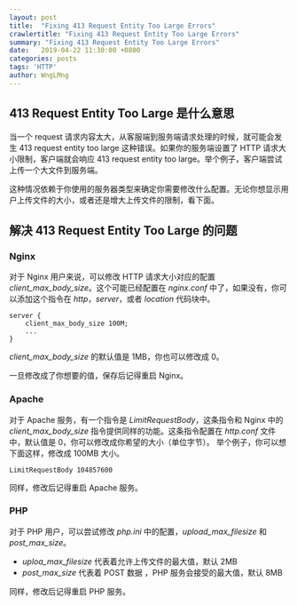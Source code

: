 ```yaml
---
layout: post
title:  "Fixing 413 Request Entity Too Large Errors"
crawlertitle: "Fixing 413 Request Entity Too Large Errors"
summary: "Fixing 413 Request Entity Too Large Errors"
date:   2019-04-22 11:30:00 +0800
categories: posts
tags: 'HTTP'
author: WngLMng
---
```


## 413 Request Entity Too Large 是什么意思
当一个 request 请求内容太大，从客服端到服务端请求处理的时候，就可能会发生 413 request entity too large 这种错误。如果你的服务端设置了 HTTP 请求大小限制，客户端就会响应 413 request entity too large。举个例子，客户端尝试上传一个大文件到服务端。

这种情况依赖于你使用的服务器类型来确定你需要修改什么配置。无论你想显示用户上传文件的大小，或者还是增大上传文件的限制，看下面。

## 解决 413 Request Entity Too Large 的问题
### Nginx

对于 Nginx 用户来说，可以修改 HTTP 请求大小对应的配置 *client_max_body_size*。这个可能已经配置在 *nginx.conf* 中了，如果没有，你可以添加这个指令在 *http*，*server*，或者 *location* 代码块中。

```
server {
    client_max_body_size 100M;
    ...
}
```

*client_max_body_size* 的默认值是 1MB，你也可以修改成 0。

一旦修改成了你想要的值，保存后记得重启 Nginx。

### Apache

对于 Apache 服务，有一个指令是 *LimitRequestBody*，这条指令和 Nginx 中的 *client_max_body_size* 指令提供同样的功能。这条指令配置在 *http.conf* 文件中，默认值是 0，你可以修改成你希望的大小（单位字节）。
举个例子，你可以想下面这样，修改成 100MB 大小。

```
LimitRequestBody 104857600
```

同样，修改后记得重启 Apache 服务。

### PHP

对于 PHP 用户，可以尝试修改 *php.ini* 中的配置，*upload_max_filesize* 和 *post_max_size*。

* *uploa_max_filesize* 代表着允许上传文件的最大值，默认 2MB
* *post_max_size* 代表着 POST 数据 ，PHP 服务会接受的最大值，默认 8MB

同样，修改后记得重启 PHP 服务。
